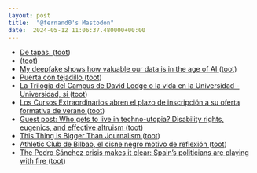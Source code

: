```yaml
---
layout: post
title:  "@fernand0's Mastodon"
date:  2024-05-12 11:06:37.480000+00:00
---
```

*  [De tapas. ](https://avecesunafoto.wordpress.com/2024/05/11/de-tapas-3) ([toot](https://mastodon.social/@fernand0/112427794266803376))
*  [ ](https://mastodon.social/users/fernand0/statuses/112423738475930777/activity) ([toot](https://mastodon.social/users/fernand0/statuses/112423738475930777/activity))
*  [My deepfake shows how valuable our data is in the age of AI ](https://www.technologyreview.com/2024/04/30/1091915/my-deepfake-shows-how-valuable-our-data-is-in-the-age-of-ai) ([toot](https://mastodon.social/@fernand0/112423339856742136))
*  [Puerta con tejadillo ](https://www.flickr.com/photos/fernand0/53683140382) ([toot](https://mastodon.social/@fernand0/112423221049070835))
*  [La Trilogía del Campus de David Lodge o la vida en la Universidad - Universidad, sí ](https://www.universidadsi.es/la-trilogia-del-campus-de-david-lodge-o-la-vida-en-la-universidad) ([toot](https://mastodon.social/@fernand0/112423175192950118))
*  [Los Cursos Extraordinarios abren el plazo de inscripción a su oferta formativa de verano ](https://www.unizar.es/actualidad/vernoticia_ng.php?id=8266) ([toot](https://mastodon.social/@fernand0/112422008810969292))
*  [Guest post: Who gets to live in techno-utopia? Disability rights, eugenics, and effective altruism ](https://mathbabe.org/2024/04/08/guest-post-who-gets-to-live-in-techno-utopia-disability-rights-eugenics-and-effective-altruism) ([toot](https://mastodon.social/@fernand0/112421690612494695))
*  [This Thing is Bigger Than Journalism ](https://doc.searls.com/2024/04/20/this-thing-is-bigger-than-journalism) ([toot](https://mastodon.social/@fernand0/112421544281857414))
*  [Athletic Club de Bilbao, el cisne negro motivo de reflexión ](https://www.consultorartesano.com/2024/04/athletic-club-de-bilbao-el-cisne-negro-motivo-de-reflexion.htm) ([toot](https://mastodon.social/@fernand0/112421346594814479))
*  [The Pedro Sánchez crisis makes it clear: Spain’s politicians are playing with fire ](https://www.theguardian.com/commentisfree/2024/apr/30/pedro-sanchez-spain-crisis-prime-ministe) ([toot](https://mastodon.social/@fernand0/112419893184581202))
